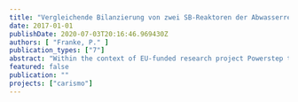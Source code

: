 ```yaml
---
title: "Vergleichende Bilanzierung von zwei SB-Reaktoren der Abwasserreinigung während der straßenweisen Umstellung auf eine erweiterte Vorklärung"
date: 2017-01-01
publishDate: 2020-07-03T20:16:46.969430Z
authors: [ "Franke, P." ]
publication_types: ["7"]
abstract: "Within the context of EU-funded research project Powerstep the transferability of the innovative treatment concept CARISMO should be investigated on a full-scale wastewater treatment plant in a rural area. This concept contains an increased separation of primary sludge through wastewater filtration to use this in the digester for energy production. After filtration the flow to the SBR is reduced in COD load. As a consequence modifications of biocenosis and sludge structure are expected. Aim of this master thesis is to shift and evaluate the process during running operations. During commissioning only one out of two SBR was shifted. The fact allows a direct comparison to standard operations. Efficiency of filtration is shown by a balance of substance flow."
featured: false
publication: ""
projects: ["carismo"]
---
```


